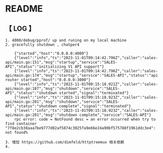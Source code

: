# README 

## 【 LOG 】

    1. 4000/debug/pprof/ up and runing on my local machine
    2. gracefully shutdown , chatper4 
        
        {"started","host":"0.0.0.0:4000"}
        {"level":"info","ts":"2023-11-01T09:14:42.796Z","caller":"sales-api/main.go:151","msg":"startup","service":"SALES-API","status":"initializing V1 API support"}
        {"level":"info","ts":"2023-11-01T09:14:42.796Z","caller":"sales-api/main.go:174","msg":"startup","service":"SALES-API","status":"api router started","host":"0.0.0.0:3000"}
        {"level":"info","ts":"2023-11-01T09:15:18.921Z","caller":"sales-api/main.go:187","msg":"shutdown","service":"SALES-API","status":"shutdown started","signal":"terminated"}
        {"level":"info","ts":"2023-11-01T09:15:18.923Z","caller":"sales-api/main.go:201","msg":"shutdown","service":"SALES-API","status":"shutdown complete","signal":"terminated"}
        {"level":"info","ts":"2023-11-01T09:15:18.923Z","caller":"sales-api/main.go:201","msg":"shutdown complete","service":"SALES-API"}
        rpc error: code = NotFound desc = an error occurred when try to find container "7f8e2cb38aaa7be9777d02af5874c3025fa9e66e24a90bf575788f1961ddc3e4": not found%

    3. 增加 https://github.com/dimfeld/httptreemux 相关依赖
    4. 

